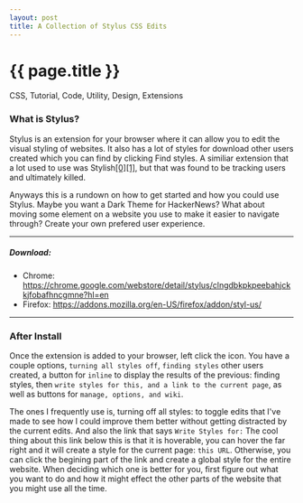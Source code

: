 ```yaml
---
layout: post
title: A Collection of Stylus CSS Edits
---
```


{{ page.title }}
================
<!--Available Meta Tags: CSS, Code, Applet, Tutorial, Utility, Design, Extensions, Marketing -->
<p class="meta">CSS, Tutorial, Code, Utility, Design, Extensions</p>

### What is Stylus?

Stylus is an extension for your browser where it can allow you to edit the visual styling of websites. It also has a lot of styles for download other users created which you can find by clicking Find styles. A similiar extension that a lot used to use was Stylish[[0]](https://robertheaton.com/2018/08/16/stylish-is-back-and-you-still-shouldnt-use-it/)[[1]](https://arstechnica.com/information-technology/2018/07/stylish-extension-with-2m-downloads-banished-for-tracking-every-site-visit/), but that was found to be tracking users and ultimately killed.

Anyways this is a rundown on how to get started and how you could use Stylus. Maybe you want a Dark Theme for HackerNews? What about moving some element on a website you use to make it easier to navigate through? Create your own prefered user experience.

---
##### Download:
- Chrome: https://chrome.google.com/webstore/detail/stylus/clngdbkpkpeebahjckkjfobafhncgmne?hl=en
- Firefox: https://addons.mozilla.org/en-US/firefox/addon/styl-us/
---


### After Install
Once the extension is added to your browser, left click the icon. You have a couple options, `turning all styles off`, `finding styles` other users created, a button for `inline` to display the results of the previous: finding styles, then `write styles for this, and a link to the current page`, as well as buttons for `manage, options, and wiki`.

The ones I frequently use is, turning off all styles: to toggle edits that I've made to see how I could improve them better without getting distracted by the current edits. And also the link that says `Write Styles for:` The cool thing about this link below this is that it is hoverable, you can hover the far right and it will create a style for the current page: `this URL`. Otherwise, you can click the begining part of the link and create a global style for the entire website. When deciding which one is better for you, first figure out what you want to do and how it might effect the other parts of the website that you might use all the time.



